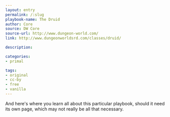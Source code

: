 ```yaml
---
layout: entry
permalink: /:slug
playbook-name: The Druid
author: Core
source: DW Core
source-url: http://www.dungeon-world.com/
link: http://www.dungeonworldsrd.com/classes/druid/

description:

categories:
- primal

tags:
- original
- cc-by
- free
- vanilla
---
```


And here's where you learn all about this particular playbook, should it need its own page, which may not really be all that necessary.
